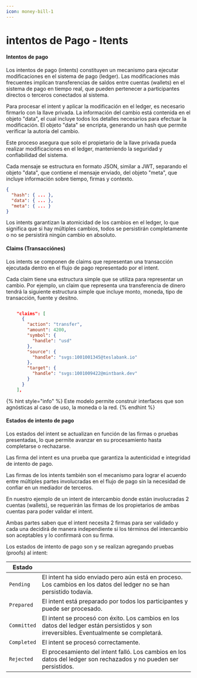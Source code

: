```yaml
---
icon: money-bill-1
---
```


# intentos de Pago - Itents

#### Intentos de pago

Los intentos de pago (intents) constituyen un mecanismo para ejecutar modificaciones en el sistema de pago (ledger). Las modificaciones más frecuentes implican transferencias de saldos entre cuentas (wallets) en el sistema de pago en tiempo real, que pueden pertenecer a participantes directos o terceros conectados al sistema.

Para procesar el intent y aplicar la modificación en el ledger, es necesario firmarlo con la llave privada. La información del cambio está contenida en el objeto "data", el cual incluye todos los detalles necesarios para efectuar la modificación. El objeto "data" se encripta, generando un hash que permite verificar la autoría del cambio.

Este proceso asegura que solo el propietario de la llave privada pueda realizar modificaciones en el ledger, manteniendo la seguridad y confiabilidad del sistema.

Cada mensaje se estructura en formato JSON, similar a JWT, separando el objeto "data", que contiene el mensaje enviado, del objeto "meta", que incluye información sobre tiempo, firmas y contexto.

```json
{
  "hash": { ... },
  "data": { ... },
  "meta": { ... }
}
```

Los intents garantizan la atomicidad de los cambios en el ledger, lo que significa que si hay múltiples cambios, todos se persistirán completamente o no se persistirá ningún cambio en absoluto.

#### Claims (Transacciónes)

Los intents se componen de claims que representan una transacción ejecutada dentro en el flujo de pago representado por el intent.

Cada claim tiene una estructura simple que se utiliza para representar un cambio. Por ejemplo, un claim que representa una transferencia de dinero tendrá la siguiente estructura simple que incluye monto, moneda, tipo de transacción, fuente y desitno.

```json

    "claims": [
      {
        "action": "transfer",
        "amount": 4200,
        "symbol": {
          "handle": "usd"
        },
        "source": {
          "handle": "svgs:1001001345@teslabank.io"
        },
        "target": {
          "handle": "svgs:1001009422@mintbank.dev"
        }
      }
    ],

```

{% hint style="info" %}
Este modelo permite construir interfaces que son agnósticas al caso de uso, la moneda o la red.
{% endhint %}

#### Estados de intento de pago

Los estados del intent se actualizan en función de las firmas o pruebas presentadas, lo que permite avanzar en su procesamiento hasta completarse o rechazarse.

Las firma del intent es una prueba que garantiza la autenticidad e integridad de intento de pago.

Las firmas de los intents también son el mecanismo para lograr el acuerdo entre múltiples partes involucradas en el flujo de pago sin la necesidad de confiar en un mediador de terceros.

En nuestro ejemplo de un intent de intercambio donde están involucradas 2 cuentas (wallets), se requerirán las firmas de los propietarios de ambas cuentas para poder validar el intent.

Ambas partes saben que el intent necesita 2 firmas para ser validado y cada una decidirá de manera independiente si los términos del intercambio son aceptables y lo confirmará con su firma.

Los estados de intento de pago son y se realizan agregando pruebas (proofs) al intent:

| Estado      |                                                                                                                                         |
| ----------- | --------------------------------------------------------------------------------------------------------------------------------------- |
| `Pending`   | El intent ha sido enviado pero aún está en proceso. Los cambios en los datos del ledger no se han persistido todavía.                   |
| `Prepared`  | El intent está preparado por todos los participantes y puede ser procesado.                                                             |
| `Committed` | El intent se procesó con éxito. Los cambios en los datos del ledger están persistidos y son irreversibles. Eventualmente se completará. |
| `Completed` | El intent se procesó correctamente.                                                                                                     |
| `Rejected`  | El procesamiento del intent falló. Los cambios en los datos del ledger son rechazados y no pueden ser persistidos.                      |
